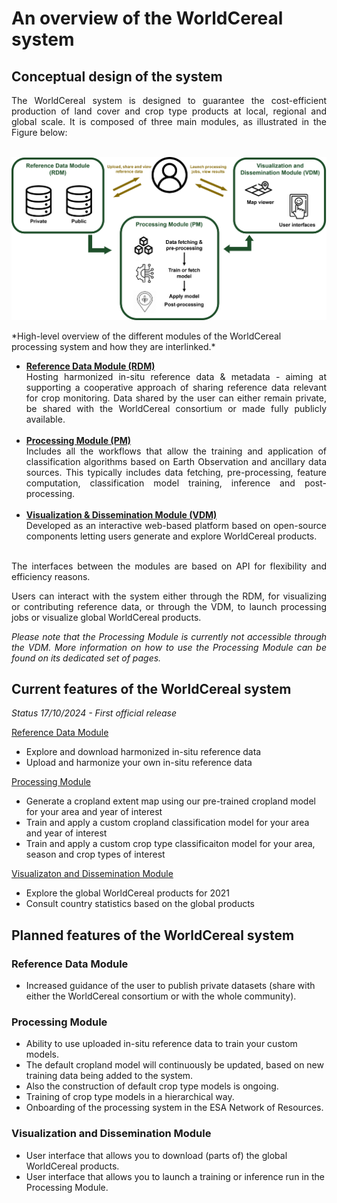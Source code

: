 # An overview of the WorldCereal system


## Conceptual design of the system

<div style="text-align: justify">
The WorldCereal system is designed to guarantee the cost-efficient production of land cover and crop type products at local, regional and global scale. It is composed of three main modules, as illustrated in the Figure below:<br><br>
</div>

<p align="center">
<img src="../images/WorldCereal_system.png" alt="system" width="600"/>
<figcaption>*High-level overview of the different modules of the WorldCereal processing system and how they are interlinked.*</figcaption>
</p>

<div style="text-align: justify">

- [**Reference Data Module (RDM)**](../rdm/overview.md)<br>
Hosting harmonized in-situ reference data & metadata - aiming at supporting a cooperative approach of sharing reference data relevant for crop monitoring. Data shared by the user can either remain private, be shared with the WorldCereal consortium or made fully publicly available.<br><br>
- [**Processing Module (PM)**](../processing/overview.md)<br>
Includes all the workflows that allow the training and application of classification algorithms based on Earth Observation and ancillary data sources. This typically includes data fetching, pre-processing, feature computation, classification model training, inference and post-processing.<br><br>
- [**Visualization & Dissemination Module (VDM)**](../vdm/overview.md)<br>
Developed as an interactive web-based platform based on open-source components letting users generate and explore WorldCereal products.<br><br>

The interfaces between the modules are based on API for flexibility and efficiency reasons.

Users can interact with the system either through the RDM, for visualizing or contributing reference data, or through the VDM, to launch processing jobs or visualize global WorldCereal products.<br>

*Please note that the Processing Module is currently not accessible through the VDM. More information on how to use the Processing Module can be found on its dedicated set of pages.*
</div>

## Current features of the WorldCereal system

*Status 17/10/2024 - First official release*

[Reference Data Module](../rdm/overview.md)

- Explore and download harmonized in-situ reference data
- Upload and harmonize your own in-situ reference data

[Processing Module](../processing/overview.md)

- Generate a cropland extent map using our pre-trained cropland model for your area and year of interest
- Train and apply a custom cropland classification model for your area and year of interest
- Train and apply a custom crop type classificaiton model for your area, season and crop types of interest

[Visualizaton and Dissemination Module](../vdm/overview.md)

- Explore the global WorldCereal products for 2021
- Consult country statistics based on the global products


## Planned features of the WorldCereal system

### Reference Data Module

- Increased guidance of the user to publish private datasets (share with either the WorldCereal consortium or with the whole community).

### Processing Module

- Ability to use uploaded in-situ reference data to train your custom models.
- The default cropland model will continuously be updated, based on new training data being added to the system.
- Also the construction of default crop type models is ongoing.
- Training of crop type models in a hierarchical way.
- Onboarding of the processing system in the ESA Network of Resources.

### Visualization and Dissemination Module

- User interface that allows you to download (parts of) the global WorldCereal products.
- User interface that allows you to launch a training or inference run in the Processing Module.